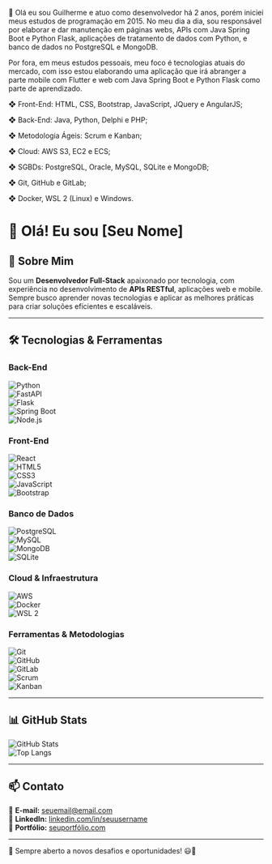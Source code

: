 👋 Olá eu sou Guilherme e atuo como desenvolvedor há 2 anos, porém iniciei meus estudos de programação em 2015. No meu dia a dia, sou responsável por elaborar e dar manutenção em páginas webs, APIs com Java Spring Boot e Python Flask, aplicações de tratamento de dados com Python, e banco de dados no PostgreSQL e MongoDB.

Por fora, em meus estudos pessoais, meu foco é tecnologias atuais do mercado, com isso estou elaborando uma aplicação que irá abranger a parte mobile com Flutter e web com Java Spring Boot e Python Flask como parte de aprendizado.

❖ Front-End: HTML, CSS, Bootstrap, JavaScript, JQuery e AngularJS;

❖ Back-End: Java, Python, Delphi e PHP;

❖ Metodologia Ágeis: Scrum e Kanban;

❖ Cloud: AWS S3, EC2 e ECS;

❖ SGBDs: PostgreSQL, Oracle, MySQL, SQLite e MongoDB;

❖ Git, GitHub e GitLab;

❖ Docker, WSL 2 (Linux) e Windows.


# 👋 Olá! Eu sou [Seu Nome]  

## 🚀 Sobre Mim  
Sou um **Desenvolvedor Full-Stack** apaixonado por tecnologia, com experiência no desenvolvimento de **APIs RESTful**, aplicações web e mobile. Sempre busco aprender novas tecnologias e aplicar as melhores práticas para criar soluções eficientes e escaláveis.

---

## 🛠️ Tecnologias & Ferramentas  
### **Back-End**  
![Python](https://img.shields.io/badge/-Python-3776AB?style=flat-square&logo=python&logoColor=white)  
![FastAPI](https://img.shields.io/badge/-FastAPI-009688?style=flat-square&logo=fastapi&logoColor=white)  
![Flask](https://img.shields.io/badge/-Flask-000000?style=flat-square&logo=flask&logoColor=white)  
![Spring Boot](https://img.shields.io/badge/-Spring_Boot-6DB33F?style=flat-square&logo=spring-boot&logoColor=white)  
![Node.js](https://img.shields.io/badge/-Node.js-339933?style=flat-square&logo=node.js&logoColor=white)  

### **Front-End**  
![React](https://img.shields.io/badge/-React-61DAFB?style=flat-square&logo=react&logoColor=white)  
![HTML5](https://img.shields.io/badge/-HTML5-E34F26?style=flat-square&logo=html5&logoColor=white)  
![CSS3](https://img.shields.io/badge/-CSS3-1572B6?style=flat-square&logo=css3&logoColor=white)  
![JavaScript](https://img.shields.io/badge/-JavaScript-F7DF1E?style=flat-square&logo=javascript&logoColor=black)  
![Bootstrap](https://img.shields.io/badge/-Bootstrap-7952B3?style=flat-square&logo=bootstrap&logoColor=white)  

### **Banco de Dados**  
![PostgreSQL](https://img.shields.io/badge/-PostgreSQL-336791?style=flat-square&logo=postgresql&logoColor=white)  
![MySQL](https://img.shields.io/badge/-MySQL-4479A1?style=flat-square&logo=mysql&logoColor=white)  
![MongoDB](https://img.shields.io/badge/-MongoDB-47A248?style=flat-square&logo=mongodb&logoColor=white)  
![SQLite](https://img.shields.io/badge/-SQLite-003B57?style=flat-square&logo=sqlite&logoColor=white)  

### **Cloud & Infraestrutura**  
![AWS](https://img.shields.io/badge/-AWS-232F3E?style=flat-square&logo=amazon-aws&logoColor=white)  
![Docker](https://img.shields.io/badge/-Docker-2496ED?style=flat-square&logo=docker&logoColor=white)  
![WSL 2](https://img.shields.io/badge/-WSL_2-4D4D4D?style=flat-square&logo=linux&logoColor=white)  

### **Ferramentas & Metodologias**  
![Git](https://img.shields.io/badge/-Git-F05032?style=flat-square&logo=git&logoColor=white)  
![GitHub](https://img.shields.io/badge/-GitHub-181717?style=flat-square&logo=github&logoColor=white)  
![GitLab](https://img.shields.io/badge/-GitLab-FC6D26?style=flat-square&logo=gitlab&logoColor=white)  
![Scrum](https://img.shields.io/badge/-Scrum-009688?style=flat-square)  
![Kanban](https://img.shields.io/badge/-Kanban-0079BF?style=flat-square&logo=trello&logoColor=white)  

---

## 📊 GitHub Stats  
![GitHub Stats](https://github-readme-stats.vercel.app/api?username=SeuUsername&show_icons=true&theme=dark)  
![Top Langs](https://github-readme-stats.vercel.app/api/top-langs/?username=SeuUsername&layout=compact&theme=dark)  

---

## 📫 Contato  
📧 **E-mail:** [seuemail@email.com](mailto:seuemail@email.com)  
💼 **LinkedIn:** [linkedin.com/in/seuusername](https://linkedin.com/in/seuusername)  
🚀 **Portfólio:** [seuportfólio.com](https://seuportfólio.com)  

---

🔹 Sempre aberto a novos desafios e oportunidades! 😃🚀  


